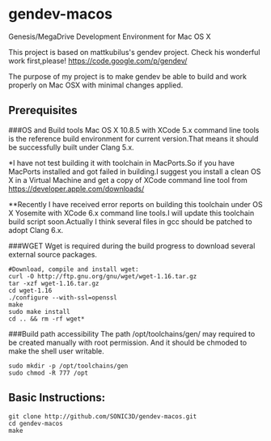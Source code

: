 # gendev-macos
Genesis/MegaDrive Development Environment for Mac OS X

This project is based on mattkubilus's gendev project.
Check his wonderful work first,please!
https://code.google.com/p/gendev/

The purpose of my project is to make gendev be able to build and work properly on Mac OSX 
with minimal changes applied.

## Prerequisites
###OS and Build tools
Mac OS X 10.8.5 with XCode 5.x command line tools is the reference build environment for
current version.That means it should be successfully built under Clang 5.x.

*I have not test building it with toolchain in MacPorts.So if you have MacPorts installed 
and got failed in building.I suggest you install a clean OS X in a Virtual Machine and get
a copy of XCode command line tool from https://developer.apple.com/downloads/

**Recently I have received error reports on building this toolchain under OS X Yosemite
with XCode 6.x command line tools.I will update this toolchain build script soon.Actually 
I think several files in gcc should be patched to adopt Clang 6.x.

###WGET
Wget is required during the build progress to download several external source packages.
```
#Download, compile and install wget:
curl -O http://ftp.gnu.org/gnu/wget/wget-1.16.tar.gz
tar -xzf wget-1.16.tar.gz
cd wget-1.16
./configure --with-ssl=openssl
make
sudo make install
cd .. && rm -rf wget*
```

###Build path accessibility
The path /opt/toolchains/gen/ may required to be created manually with root permission.
And it should be chmoded to make the shell user writable.
```
sudo mkdir -p /opt/toolchains/gen
sudo chmod -R 777 /opt
```

## Basic Instructions:
```
git clone http://github.com/SONIC3D/gendev-macos.git
cd gendev-macos
make
```